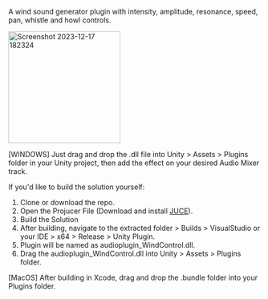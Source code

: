 A wind sound generator plugin with intensity, amplitude, resonance, speed, pan, whistle and howl controls.

<img width="223" alt="Screenshot 2023-12-17 182324" src="https://github.com/ashaydave/WindControl/assets/112194962/3aa30614-5a67-42c7-b8b1-663ad129bcfa">

[WINDOWS] Just drag and drop the .dll file into Unity > Assets > Plugins folder in your Unity project, then add the effect on your desired Audio Mixer track.

If you'd like to build the solution yourself:

1. Clone or download the repo.
2. Open the Projucer File (Download and install [JUCE](https://github.com/juce-framework/JUCE)).
3. Build the Solution
4. After building, navigate to the extracted folder > Builds > VisualStudio or your IDE > x64 > Release > Unity Plugin.
5. Plugin will be named as audioplugin_WindControl.dll.
6. Drag the audioplugin_WindControl.dll into Unity > Assets > Plugins folder.

[MacOS] After building in Xcode, drag and drop the .bundle folder into your Plugins folder.
